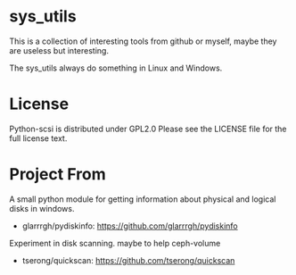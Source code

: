 
sys_utils
===========
This is a collection of interesting tools from github or myself, maybe they are useless 
but interesting. 

The sys_utils always do something in Linux and Windows. 


License
=======
Python-scsi is distributed under GPL2.0
Please see the LICENSE file for the full license text.


Project From
===========
A small python module for getting information about physical and logical disks 
in windows.

* glarrrgh/pydiskinfo: https://github.com/glarrrgh/pydiskinfo

Experiment in disk scanning. maybe to help ceph-volume

* tserong/quickscan: https://github.com/tserong/quickscan